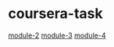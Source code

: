 # coursera-task
[module-2](https://github.com/jhu-ep-coursera/fullstack-course4/blob/master/assignments/assignment2/Assignment-2.md)
[module-3](https://github.com/jhu-ep-coursera/fullstack-course4/blob/master/assignments/assignment3/Assignment-3.md)
[module-4](https://github.com/xandzia/fullstack-course4/tree/master/assignments/assignment4)

 
